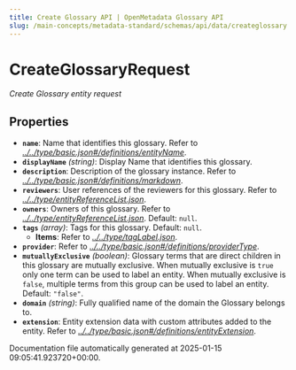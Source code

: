 ```yaml
---
title: Create Glossary API | OpenMetadata Glossary API
slug: /main-concepts/metadata-standard/schemas/api/data/createglossary
---
```


# CreateGlossaryRequest

*Create Glossary entity request*

## Properties

- **`name`**: Name that identifies this glossary. Refer to *[../../type/basic.json#/definitions/entityName](#/../type/basic.json#/definitions/entityName)*.
- **`displayName`** *(string)*: Display Name that identifies this glossary.
- **`description`**: Description of the glossary instance. Refer to *[../../type/basic.json#/definitions/markdown](#/../type/basic.json#/definitions/markdown)*.
- **`reviewers`**: User references of the reviewers for this glossary. Refer to *[../../type/entityReferenceList.json](#/../type/entityReferenceList.json)*.
- **`owners`**: Owners of this glossary. Refer to *[../../type/entityReferenceList.json](#/../type/entityReferenceList.json)*. Default: `null`.
- **`tags`** *(array)*: Tags for this glossary. Default: `null`.
  - **Items**: Refer to *[../../type/tagLabel.json](#/../type/tagLabel.json)*.
- **`provider`**: Refer to *[../../type/basic.json#/definitions/providerType](#/../type/basic.json#/definitions/providerType)*.
- **`mutuallyExclusive`** *(boolean)*: Glossary terms that are direct children in this glossary are mutually exclusive. When mutually exclusive is `true` only one term can be used to label an entity. When mutually exclusive is `false`, multiple terms from this group can be used to label an entity. Default: `"false"`.
- **`domain`** *(string)*: Fully qualified name of the domain the Glossary belongs to.
- **`extension`**: Entity extension data with custom attributes added to the entity. Refer to *[../../type/basic.json#/definitions/entityExtension](#/../type/basic.json#/definitions/entityExtension)*.


Documentation file automatically generated at 2025-01-15 09:05:41.923720+00:00.

